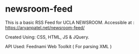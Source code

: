 # newsroom-feed
This is a basic RSS Feed for UCLA NEWSROOM.
Accessible at : https://aryanpatel.net/newsroom-feed/

Created Using: CSS, HTML, JS & JQuery.

API Used: Feednami Web Toolkit ( For parsing XML )
